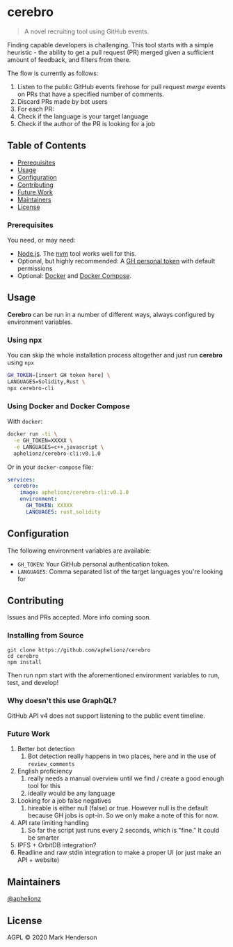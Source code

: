 # cerebro
> A novel recruiting tool using GitHub events.

Finding capable developers is challenging. This tool starts with
a simple heuristic - the ability to get a pull request (PR)
merged given a sufficient amount of feedback, and filters from
there.

The flow is currently as follows:
1. Listen to the public GitHub events firehose for pull request
_merge_ events on PRs that have a specified number of comments.
2. Discard PRs made by bot users
3. For each PR:
  1. Check if the language is your target language
  2. Check if the author of the PR is looking for a job


## Table of Contents

- [Prerequisites](#prerequisites)
- [Usage](#usage)
- [Configuration](#configuration)
- [Contributing](#contributing)
- [Future Work](#future-work)
- [Maintainers](#maintainers)
- [License](#license)

### Prerequisites

You need, or may need:

- [Node.js](https://nodejs.org). The [nvm](https://nvm.sh) tool
  works well for this.
- Optional, but highly recommended: A [GH personal token] with
  default permissions
- Optional: [Docker] and [Docker Compose].

[GH personal token]: https://github.com/settings/tokens
[Docker]: https://docker.io
[Docker Compose]: https://docs.docker.com/compose/

## Usage

**Cerebro** can be run in a number of different ways, always
configured by environment variables.

### Using npx

You can skip the whole installation process altogether and just
run **cerebro** using `npx`

```bash
GH_TOKEN=[insert GH token here] \
LANGUAGES=Solidity,Rust \
npx cerebro-cli
```

### Using Docker and Docker Compose

With `docker`:

```bash
docker run -ti \
  -e GH_TOKEN=XXXXX \
  -e LANGUAGES=c++,javascript \
  aphelionz/cerebro-cli:v0.1.0
```

Or in your `docker-compose` file:

```yaml
services:
  cerebro:
    image: aphelionz/cerebro-cli:v0.1.0
    environment:
      GH_TOKEN: XXXXX
      LANGUAGES: rust,solidity
```

## Configuration

The following environment variables are available:

- `GH_TOKEN`: Your GitHub personal authentication token.
- `LANGUAGES`: Comma separated list of the target languages you're looking for

## Contributing

Issues and PRs accepted. More info coming soon.

### Installing from Source

```
git clone https://github.com/aphelionz/cerebro
cd cerebro
npm install
```

Then run npm start with the aforementioned environment variables
to run, test, and develop!

### Why doesn't this use GraphQL?

GitHub API v4 does not support listening to the public event timeline.

### Future Work

1. Better bot detection
    1. Bot detection really happens in two places, here and in the use of `review_comments`
2. English proficiency
    1. really needs a manual overview until we find / create a good enough tool for this
    2. ideally would be any language
3. Looking for a job false negatives
    1. hireable is either null (false) or true. However null is the default because GH jobs is
    opt-in. So we only make a note of this for now.
4. API rate limiting handling
    1. So far the script just runs every 2 seconds, which is "fine." It could be smarter
5. IPFS + OrbitDB integration?
6. Readline and raw stdin integration to make a proper UI (or just make an API + website)

## Maintainers

[@aphelionz](https://github.com/aphelionz)

## License

AGPL © 2020 Mark Henderson
